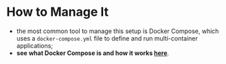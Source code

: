 # How to Manage It

- the most common tool to manage this setup is Docker Compose, which uses a `docker-compose.yml` file to define and run multi-container applications;
- **see what Docker Compose is and how it works [here](../../docker-compose/index.md)**.
